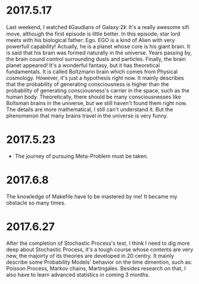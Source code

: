 # 2017.5.17 #

Last weekend, I watched 《Gaudians of Galaxy:2》. It's a really awesome sifi move, although the first episode is little better. In this episode, star lord meets with his biological father: Ego. EGO is a kind of Alien with very powerfull capability! Actually, he is a planet whose core is his giant brain. It is said that his brain was formed naturally in the universe. Years passing by, the brain cound control surrounding dusts and particles. Finally, the brain planet appeared! It's a wonderful fantasy, but it has theoretical fundamentals. It is called Boltzmann brain which comes from Physical cosmology. However, it's just a hypothesis right now. It mainly describes that the probability of generating consciousness is higher than the probability of generating consciousness's carrier in the space, such as the human body. Theoretically, there should be many consciousnesses like Boltsman brains in the universe, but we still haven't found them right now. The details are more mathematical, I still can't understand it. But the phenomenon that many brains travel in the universe is very funny.

# 2017.5.23 #

- The journey of pursuing Meta-Problem must be taken.

# 2017.6.8 #

The knowledge of Makefile have to be mastered by me! It became my obstacle so many times.

# 2017.6.27 #

After the completion of Stochastic Process's test, I think I need to dig more deep about Stochastic Process, it's a tough course whose contents are very new, the majoirty of its theories are developed in 20 centry. It mainly describe some Probability Models' behavior on the time dimention, such as: Poisson Process, Markov chains, Martingales. Besides research on that, I also have to learn advanced statistics in coming 3 months.

